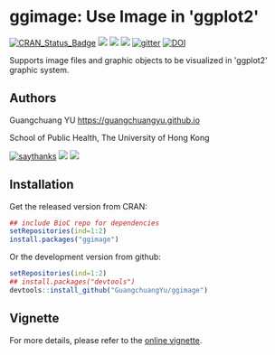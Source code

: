 <!-- README.md is generated from README.Rmd. Please edit that file -->
ggimage: Use Image in 'ggplot2'
===============================

[![CRAN\_Status\_Badge](http://www.r-pkg.org/badges/version/ggimage?color=green)](https://cran.r-project.org/package=ggimage) ![](http://cranlogs.r-pkg.org/badges/grand-total/ggimage?color=green) ![](http://cranlogs.r-pkg.org/badges/ggimage?color=green) ![](http://cranlogs.r-pkg.org/badges/last-week/ggimage?color=green) [![gitter](https://img.shields.io/badge/GITTER-join%20chat-green.svg)](https://gitter.im/GuangchuangYu/Bioinformatics) [![DOI](https://zenodo.org/badge/DOI/10.5281/zenodo.344625.svg)](https://doi.org/10.5281/zenodo.344625)

Supports image files and graphic objects to be visualized in 'ggplot2' graphic system.

Authors
-------

Guangchuang YU <https://guangchuangyu.github.io>

School of Public Health, The University of Hong Kong

[![saythanks](https://img.shields.io/badge/say-thanks-ff69b4.svg)](https://saythanks.io/to/GuangchuangYu) [![](https://img.shields.io/badge/follow%20me%20on-微信-green.svg?style=flat)](https://guangchuangyu.github.io/blog_images/biobabble.jpg) [![](https://img.shields.io/badge/打赏-支付宝/微信-green.svg?style=flat)](https://guangchuangyu.github.io/blog_images/pay_qrcode.png)

Installation
------------

Get the released version from CRAN:

``` r
## include BioC repo for dependencies
setRepositories(ind=1:2)
install.packages("ggimage")
```

Or the development version from github:

``` r
setRepositories(ind=1:2)
## install.packages("devtools")
devtools::install_github("GuangchuangYu/ggimage")
```

Vignette
--------

For more details, please refer to the [online vignette](https://cran.r-project.org/package=ggimage/vignettes/ggimage.html).
